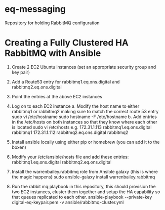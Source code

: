 # eq-messaging
Repository for holding RabbitMQ configuration

# Creating a Fully Clustered HA RabbitMQ with Ansible

1. Create 2 EC2 Ubuntu instances (set an appropriate security group and key pair)
2. Add a Route53 entry for rabbitmq1.eq.ons.digital and rabbitmq2.eq.ons.digital
3. Point the entries at the above EC2 instances
4. Log on to each EC2 instance
    a. Modify the host name to either rabbitmq1 or rabbitmq2 making sure to match the correct route 53 entry
        sudo vi /etc/hostname
        sudo hostname -F /etc/hostname
    b. Add entries in the /etc/hosts on both instances so that they know where each other is located
        sudo vi /etc/hosts
         e.g.   172.31.1.113 rabbitmq1.eq.ons.digital rabbitmq1
                172.31.1.112 rabbitmq2.eq.ons.digital rabbitmq2

5. Install ansible locally using either pip or homebrew (you can add it to the boxen)
6. Modify your /etc/ansible/hosts file and add these entries:
    rabbitmq1.eq.ons.digital
    rabbitmq2.eq.ons.digital

7. Install the warrenbailey.rabbitmq role from Ansible galaxy (this is where the magic happens)
    sudo ansible-galaxy install warrenbailey.rabbitmq

8. Run the rabbit mq playbook in this repository, this should provision the two EC2 instances, cluster them together and
setup the HA capability so that queues replicated to each other.
    ansible-playbook --private-key digital-eq-keypair.pem -v ansible/rabbitmq-cluster.yml